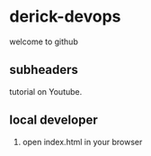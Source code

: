 # derick-devops

welcome to github

## subheaders

tutorial on Youtube.

## local developer

1. open index.html in your browser
